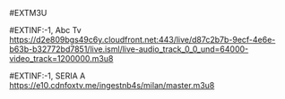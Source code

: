 #EXTM3U

#EXTINF:-1, Abc Tv
https://d2e809bgs49c6y.cloudfront.net:443/live/d87c2b7b-9ecf-4e6e-b63b-b32772bd7851/live.isml/live-audio_track_0_0_und=64000-video_track=1200000.m3u8

 #EXTINF:-1, SERIA A
https://e10.cdnfoxtv.me/ingestnb4s/milan/master.m3u8


